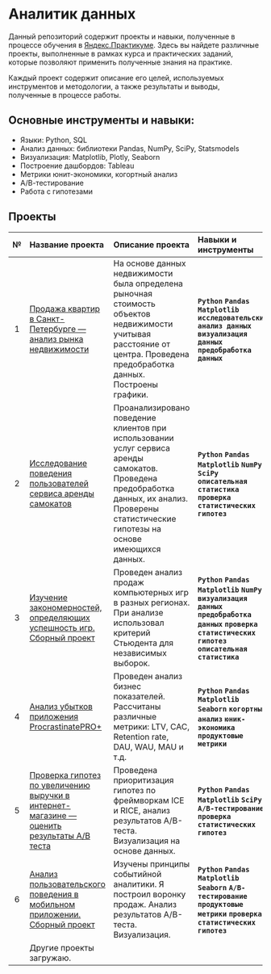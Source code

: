 # Аналитик данных
Данный репозиторий содержит проекты и навыки, полученные в процессе обучения в [Яндекс.Практикуме](https://practicum.yandex.ru/data-analyst/?from=catalog). Здесь вы найдете различные проекты, выполненные в рамках курса и практических заданий, которые позволяют применить полученные знания на практике.

Каждый проект содержит описание его целей, используемых инструментов и методологии, а также результаты и выводы, полученные в процессе работы.

## Основные инструменты и навыки: 
* Языки: Python, SQL
* Анализ данных: библиотеки Pandas, NumPy, SciPy, Statsmodels
* Визуализация: Matplotlib, Plotly, Seaborn
* Построение дашбордов: Tableau
* Метрики юнит-экономики, когортный анализ
* А/В-тестирование
* Работа с гипотезами

## Проекты
| № | Название проекта | Описание проекта | Навыки и инструменты | Направление деятельности |
|:-:|:----------------|:------------------|:---------------|:---------------|
| 1 | [Продажа квартир в Санкт-Петербурге — анализ рынка недвижимости](https://github.com/AbduvaliMuminov/Yandex.Practicum/tree/main/1.%20%D0%9F%D1%80%D0%BE%D0%B4%D0%B0%D0%B6%D0%B0%20%D0%BA%D0%B2%D0%B0%D1%80%D1%82%D0%B8%D1%80)| На основе данных недвижимости была определена рыночная стоимость объектов недвижимости учитывая расстояние от центра. Проведена предобработка данных. Построены графики. | **`Python` `Pandas` `Matplotlib` `исследовательский анализ данных` `визуализация данных` `предобработка данных`** | **`Маркетинг-аналитик` `Fraud-аналитик` `Data analyst`** |
| 2 | [Исследование поведения пользователей сервиса аренды самокатов](https://github.com/AbduvaliMuminov/Yandex.Practicum/tree/main/2.%20%D0%9F%D1%80%D0%BE%D0%BA%D0%B0%D1%82%20%D1%81%D0%B0%D0%BC%D0%BE%D0%BA%D0%B0%D1%82%D0%BE%D0%B2) | Проанализировано поведение клиентов при использовании услуг сервиса аренды самокатов. Проведена предобработка данных, их анализ. Проверены статистические гипотезы на основе имеющихся данных. | **`Python` `Pandas` `Matplotlib` `NumPy` `SciPy` `описательная статистика` `проверка статистических гипотез`** | **`Маркетинг-аналитик` `Продуктовый аналитик` `Data analyst`** |
| 3 | [Изучение закономерностей, определяющих успешность игр. Сборный проект](https://github.com/AbduvaliMuminov/Yandex.Practicum/tree/main/3.%20%D0%98%D0%B3%D1%80%D1%8B) | Проведен анализ продаж компьютерных игр в разных регионах. При анализе использовал критерий Стьюдента для независимых выборок. | **`Python` `Pandas` `Matplotlib` `NumPy` `визуализация данных` `предобработка данных` `проверка статистических гипотез` `описательная статистика`** | **`Маркетинг-аналитик` `Продуктовый аналитик`** |
| 4 | [Анализ убытков приложения ProcrastinatePRO+](https://github.com/AbduvaliMuminov/Yandex.Practicum/tree/main/4.%20%D0%9F%D1%80%D0%B8%D0%BB%D0%BE%D0%B6%D0%B5%D0%BD%D0%B8%D1%8F%20Procrastinate%20Pro%2B) | Проведен анализ бизнес показателей. Рассчитаны различные метрики: LTV, CAC, Retention rate, DAU, WAU, MAU и т.д. | **`Python` `Pandas` `Matplotlib` `Seaborn` `когортный анализ` `юник-экономика` `продуктовые метрики`** | **`Маркетинг-аналитик` `Продуктовый аналитик`** |
| 5 | [Проверка гипотез по увеличению выручки в интернет-магазине — оценить результаты A/B теста](https://github.com/AbduvaliMuminov/Yandex.Practicum/tree/main/5.%20%D0%9F%D1%80%D0%B8%D0%BD%D1%8F%D1%82%D0%B8%D0%B5%20%D1%80%D0%B5%D1%88%D0%B5%D0%BD%D0%B8%D0%B9%20%D0%B2%20%D0%B1%D0%B8%D0%B7%D0%BD%D0%B5%D1%81%D0%B5) | Проведена приоритизация гипотез по фреймворкам ICE и RICE, анализ результатов A/B-теста. Визуализация на основе данных. | **`Python` `Pandas` `Matplotlib` `SciPy` `А/В-тестирование` `проверка статистических гипотез`** | **`Маркетинг-аналитик`** |
| 6 | [Анализ пользовательского поведения в мобильном приложении. Сборный проект](https://github.com/AbduvaliMuminov/Yandex.Practicum/tree/main/6.%20%D0%9F%D0%BE%D0%B2%D0%B5%D0%B4%D0%B5%D0%BD%D0%B8%D0%B5%20%D0%BF%D0%BE%D0%BB%D1%8C%D0%B7%D0%BE%D0%B2%D0%B0%D1%82%D0%B5%D0%BB%D0%B5%D0%B9%20%D0%BF%D1%80%D0%B8%D0%BB%D0%BE%D0%B6%D0%B5%D0%BD%D0%B8%D1%8F) | Изучены принципы событийной аналитики. Я построил воронку продаж. Анализ результатов А/В-теста. Визуализация. | **`Python` `Pandas` `Matplotlib` `Seaborn` `А/В-тестирование` `продуктовые метрики` `проверка статистических гипотез`** | **`Маркетинг-аналитик` `Продуктовый аналитик`** |
|  | Другие проекты загружаю. |  |  |  |
